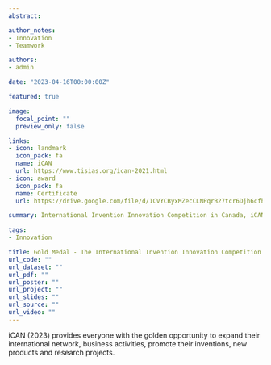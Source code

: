 ```yaml
---
abstract: 

author_notes:
- Innovation
- Teamwork

authors:
- admin

date: "2023-04-16T00:00:00Z"

featured: true

image:
  focal_point: ""
  preview_only: false

links:
- icon: landmark
  icon_pack: fa
  name: iCAN
  url: https://www.tisias.org/ican-2021.html
- icon: award
  icon_pack: fa
  name: Certificate
  url: https://drive.google.com/file/d/1CVYCByxMZecCLNPqrB27tcr6Djh6cfha/view?usp=sharing

summary: International Invention Innovation Competition in Canada, iCAN aims to build a special platform to unite creativity and innovation initiatives of Canadian inventors with the rest of the world.  

tags: 
- Innovation

title: Gold Medal - The International Invention Innovation Competition in Canada
url_code: ""
url_dataset: ""
url_pdf: ""
url_poster: ""
url_project: ""
url_slides: ""
url_source: ""
url_video: ""
---
```

iCAN (2023) provides everyone with the golden opportunity to expand their international network, business activities, promote their inventions, new products and research projects.
